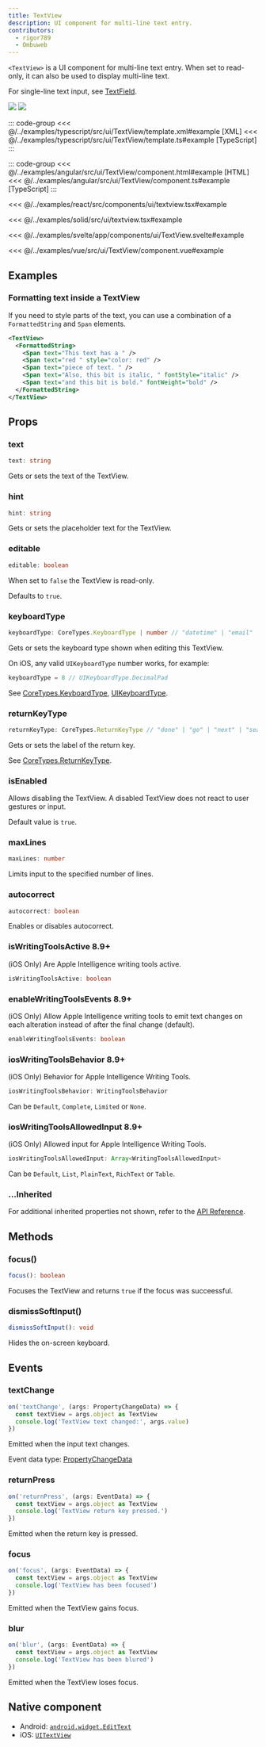 ```yaml
---
title: TextView
description: UI component for multi-line text entry.
contributors:
  - rigor789
  - Ombuweb
---
```


`<TextView>` is a UI component for multi-line text entry. When set to read-only, it can also be used to display multi-line text.

For single-line text input, see [TextField](/ui/text-field).

<DeviceFrame type="ios">
<img src="../assets/images/screenshots/ios/TextView.png"/>
</DeviceFrame>
<DeviceFrame type="android">
<img src="../assets/images/screenshots/android/TextView.png"/>
</DeviceFrame>



<Tabs>
<Tab flavor="typescript">

::: code-group
<<< @/../examples/typescript/src/ui/TextView/template.xml#example [XML]
<<< @/../examples/typescript/src/ui/TextView/template.ts#example [TypeScript]
:::

</Tab>
<Tab flavor="angular">

::: code-group
<<< @/../examples/angular/src/ui/TextView/component.html#example [HTML]
<<< @/../examples/angular/src/ui/TextView/component.ts#example [TypeScript]
:::

</Tab>
<Tab flavor="react">

<<< @/../examples/react/src/components/ui/textview.tsx#example

</Tab>
<Tab flavor="solid">

<<< @/../examples/solid/src/ui/textview.tsx#example

</Tab>
<Tab flavor="svelte">

<<< @/../examples/svelte/app/components/ui/TextView.svelte#example

</Tab>
<Tab flavor="vue">

<<< @/../examples/vue/src/ui/TextView/component.vue#example

</Tab>
</Tabs>

## Examples

### Formatting text inside a TextView

If you need to style parts of the text, you can use a combination of a `FormattedString` and `Span` elements.

```xml
<TextView>
  <FormattedString>
    <Span text="This text has a " />
    <Span text="red " style="color: red" />
    <Span text="piece of text. " />
    <Span text="Also, this bit is italic, " fontStyle="italic" />
    <Span text="and this bit is bold." fontWeight="bold" />
  </FormattedString>
</TextView>
```

## Props

### text

```ts
text: string
```

Gets or sets the text of the TextView.

### hint

```ts
hint: string
```

<!-- textlint-disable terminology -->

Gets or sets the placeholder text for the TextView.

<!-- textlint-enable -->

### editable

```ts
editable: boolean
```

When set to `false` the TextView is read-only.

Defaults to `true`.

### keyboardType

```ts
keyboardType: CoreTypes.KeyboardType | number // "datetime" | "email" | "integer" | "number" | "phone" | "url"
```

Gets or sets the keyboard type shown when editing this TextView.

On iOS, any valid `UIKeyboardType` number works, for example:

```ts
keyboardType = 8 // UIKeyboardType.DecimalPad
```

See [CoreTypes.KeyboardType](/api/namespace/CoreTypes-KeyboardType), [UIKeyboardType](https://developer.apple.com/documentation/uikit/uikeyboardtype?language=objc).

### returnKeyType

```ts
returnKeyType: CoreTypes.ReturnKeyType // "done" | "go" | "next" | "search" | "send"
```

Gets or sets the label of the return key.

See [CoreTypes.ReturnKeyType](/api/namespace/CoreTypes-ReturnKeyType).

### isEnabled

Allows disabling the TextView. A disabled TextView does not react to user gestures or input.

Default value is `true`.

### maxLines

```ts
maxLines: number
```

Limits input to the specified number of lines.

### autocorrect

```ts
autocorrect: boolean
```

Enables or disables autocorrect.

### isWritingToolsActive 8.9+

(iOS Only) Are Apple Intelligence writing tools active.

```ts
isWritingToolsActive: boolean
```

### enableWritingToolsEvents 8.9+

(iOS Only) Allow Apple Intelligence writing tools to emit text changes on each alteration instead of after the final change (default).

```ts
enableWritingToolsEvents: boolean
```

### iosWritingToolsBehavior 8.9+

(iOS Only) Behavior for Apple Intelligence Writing Tools.

```ts
iosWritingToolsBehavior: WritingToolsBehavior
```

Can be `Default`, `Complete`, `Limited` or `None`.

### iosWritingToolsAllowedInput 8.9+

(iOS Only) Allowed input for Apple Intelligence Writing Tools.

```ts
iosWritingToolsAllowedInput: Array<WritingToolsAllowedInput>
```

Can be `Default`, `List`, `PlainText`, `RichText` or `Table`.

### ...Inherited

For additional inherited properties not shown, refer to the [API Reference](/api/class/TextView).

## Methods

### focus()

```ts
focus(): boolean
```

Focuses the TextView and returns `true` if the focus was succeessful.

### dismissSoftInput()

```ts
dismissSoftInput(): void
```

Hides the on-screen keyboard.

## Events

### textChange

```ts
on('textChange', (args: PropertyChangeData) => {
  const textView = args.object as TextView
  console.log('TextView text changed:', args.value)
})
```

Emitted when the input text changes.

Event data type: [PropertyChangeData](https://docs.nativescript.org/api/interface/PropertyChangeData)

### returnPress

```ts
on('returnPress', (args: EventData) => {
  const textView = args.object as TextView
  console.log('TextView return key pressed.')
})
```

Emitted when the return key is pressed.

### focus

```ts
on('focus', (args: EventData) => {
  const textView = args.object as TextView
  console.log('TextView has been focused')
})
```

Emitted when the TextView gains focus.

### blur

```ts
on('blur', (args: EventData) => {
  const textView = args.object as TextView
  console.log('TextView has been blured')
})
```

Emitted when the TextView loses focus.

## Native component

- Android: [`android.widget.EditText`](https://developer.android.com/reference/android/widget/EditText.html)
- iOS: [`UITextView`](https://developer.apple.com/documentation/uikit/uitextview)
